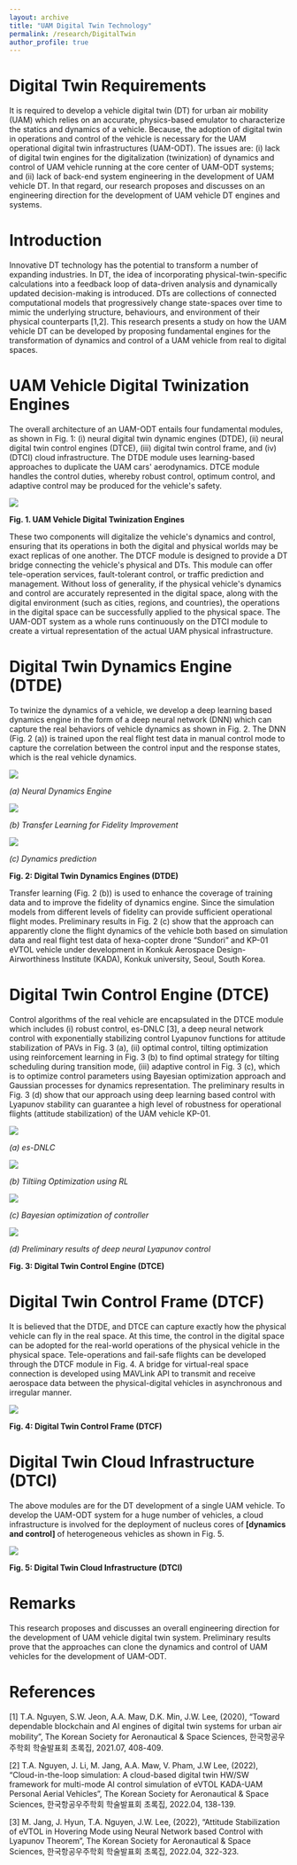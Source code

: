 ```yaml
---
layout: archive
title: "UAM Digital Twin Technology"
permalink: /research/DigitalTwin
author_profile: true
---
```



# Digital Twin Requirements

It is required to develop a vehicle digital twin (DT) for urban air mobility (UAM) which relies on an accurate, physics-based emulator to characterize the statics and dynamics of a vehicle. Because, the adoption of digital twin in operations and control of the vehicle is necessary for the UAM operational digital twin infrastructures (UAM-ODT). The issues are: (i) lack of digital twin engines for the digitalization (twinization) of dynamics and control of UAM vehicle running at the core center of UAM-ODT systems; and (ii) lack of back-end system engineering in the development of UAM vehicle DT. In that regard, our research proposes and discusses on an engineering direction for the development of UAM vehicle DT engines and systems.

# Introduction

Innovative DT technology has the potential to transform a number of expanding industries. In DT, the idea of incorporating physical-twin-specific calculations into a feedback loop of data-driven analysis and dynamically updated decision-making is introduced. DTs are collections of connected computational models that progressively change state-spaces over time to mimic the underlying structure, behaviours, and environment of their physical counterparts [1,2]. This research presents a study on how the UAM vehicle DT can be developed by proposing fundamental engines for the transformation of dynamics and control of a UAM vehicle from real to digital spaces.

# UAM Vehicle Digital Twinization Engines

The overall architecture of an UAM-ODT entails four fundamental modules, as shown in Fig. 1: (i) neural digital twin dynamic engines (DTDE), (ii) neural digital twin control engines (DTCE), (iii) digital twin control frame, and (iv)  (DTCI) cloud infrastructure. The DTDE module uses learning-based approaches to duplicate the UAM cars' aerodynamics. DTCE module handles the control duties, whereby robust control, optimum control, and adaptive control may be produced for the vehicle's safety.

![](../assets/img/UAM_ODT.png)

**Fig. 1. UAM Vehicle Digital Twinization Engines**

These two components will digitalize the vehicle's dynamics and control, ensuring that its operations in both the digital and physical worlds may be exact replicas of one another. The DTCF module is designed to provide a DT bridge connecting the vehicle's physical and DTs. This module can offer tele-operation services, fault-tolerant control, or traffic prediction and management. Without loss of generality, if the physical vehicle's dynamics and control are accurately represented in the digital space, along with the digital environment (such as cities, regions, and countries), the operations in the digital space can be successfully applied to the physical space. The UAM-ODT system as a whole runs continuously on the DTCI module to create a virtual representation of the actual UAM physical infrastructure.

# Digital Twin Dynamics Engine (DTDE)

To twinize the dynamics of a vehicle, we develop a deep learning based dynamics engine in the form of a deep neural network (DNN) which can capture the real behaviors of vehicle dynamics as shown in Fig. 2. The DNN (Fig. 2 (a)) is trained upon the real flight test data in manual control mode to capture the correlation between the control input and the response states, which is the real vehicle dynamics.

![](../assets/img/DTDE.png)

*(a) Neural Dynamics Engine*

![](../assets/img/DTDE_Transfer_Learning.png)

*(b) Transfer Learning for Fidelity Improvement*

![](../assets/img/DTDE_Dynamics_Prediction.png)

*(c) Dynamics prediction*

**Fig. 2: Digital Twin Dynamics Engines (DTDE)**

Transfer learning (Fig. 2 (b)) is used to enhance the coverage of training data and to improve the fidelity of dynamics engine. Since the simulation models from different levels of fidelity can provide sufficient operational flight modes. Preliminary results in Fig. 2 (c) show that the approach can apparently clone the flight dynamics of the vehicle both based on simulation data and real flight test data of hexa-copter drone “Sundori” and KP-01 eVTOL vehicle under development in Konkuk Aerospace Design-Airworthiness Institute (KADA), Konkuk university, Seoul, South Korea.  

# Digital Twin Control Engine (DTCE)

Control algorithms of the real vehicle are encapsulated in the DTCE module which includes (i) robust control, es-DNLC [3], a deep neural network control with exponentially stabilizing control Lyapunov functions for attitude stabilization of PAVs in Fig. 3 (a), (ii) optimal control, tilting optimization using reinforcement learning in Fig. 3 (b) to find optimal strategy for tilting scheduling during transition mode, (iii) adaptive control in Fig. 3 (c), which is to optimize control parameters using Bayesian optimization approach and Gaussian processes for dynamics representation.
The preliminary results in Fig. 3 (d) show that our approach using deep learning based control with Lyapunov stability can guarantee a high level of robustness for operational flights (attitude stabilization) of the UAM vehicle KP-01.

![](../assets/img/Control_Robust.png)

*(a) es-DNLC*

![](../assets/img/Control_Optimal.png)

*(b) Tiltiing Optimization using RL*

![](../assets/img/Control_Adaptive_Optimization.png)

*(c) Bayesian optimization of controller*

![](../assets/img/Preliminary_Results_DTCE.png)

*(d) Preliminary results of deep neural Lyapunov control*

**Fig. 3: Digital Twin Control Engine (DTCE)**

# Digital Twin Control Frame (DTCF)

It is believed that the DTDE, and DTCE can capture exactly how the physical vehicle can fly in the real space. At this time, the control in the digital space can be adopted for the real-world operations of the physical vehicle in the physical space. Tele-operations and fail-safe flights can be developed through the DTCF module in Fig. 4.  A bridge for virtual-real space connection is developed using MAVLink API to transmit and receive aerospace data between the physical-digital vehicles in asynchronous and irregular manner.

![](../assets/img/DTCF.png)

**Fig. 4: Digital Twin Control Frame (DTCF)**

# Digital Twin Cloud Infrastructure (DTCI)

The above modules are for the DT development of a single UAM vehicle. To develop the UAM-ODT system for a huge number of vehicles, a cloud infrastructure is involved for the deployment of nucleus cores of **[dynamics and control]** of heterogeneous vehicles as shown in Fig. 5.

![](../assets/img/DTCI.png)

**Fig. 5: Digital Twin Cloud Infrastructure (DTCI)**

# Remarks

This research proposes and discusses an overall engineering direction for the development of UAM vehicle digital twin system. Preliminary results prove that the approaches can clone the dynamics and control of UAM vehicles for the development of UAM-ODT.

# References

[1] T.A. Nguyen, S.W. Jeon, A.A. Maw, D.K. Min, J.W. Lee, (2020), “Toward dependable blockchain and AI engines of digital twin systems for urban air mobility”, The Korean Society for Aeronautical & Space Sciences, 한국항공우주학회 학술발표회 초록집, 2021.07, 408-409.

[2] T.A. Nguyen, J. Li, M. Jang, A.A. Maw, V. Pham, J.W Lee, (2022), “Cloud-in-the-loop simulation: A cloud-based digital twin HW/SW framework for multi-mode AI control simulation of eVTOL KADA-UAM Personal Aerial Vehicles”, The Korean Society for Aeronautical & Space Sciences, 한국항공우주학회 학술발표회 초록집, 2022.04, 138-139.

[3] M. Jang, J. Hyun, T.A. Nguyen, J.W. Lee, (2022), “Attitude Stabilization of eVTOL in Hovering Mode using Neural Network based Control with Lyapunov Theorem”, The Korean Society for Aeronautical & Space Sciences, 한국항공우주학회 학술발표회 초록집, 2022.04, 322-323.
